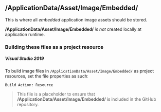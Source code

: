 ﻿## /ApplicationData/Asset/Image/Embedded/

This is where all *embedded* application image assets should be stored.

**/ApplicationData/Asset/Image/Embedded/** *is not* created locally at application runtime.

### Building these files as a project resource
##### Visual Studio 2019
To build image files in `/ApplicationData/Asset/Image/Embedded/` as project resources, set the file properties as such:
```
Build Action: Resource
```

> This file is a placeholder to ensure that **/ApplicationData/Asset/Image/Embedded/** is included in the GitHub repository.